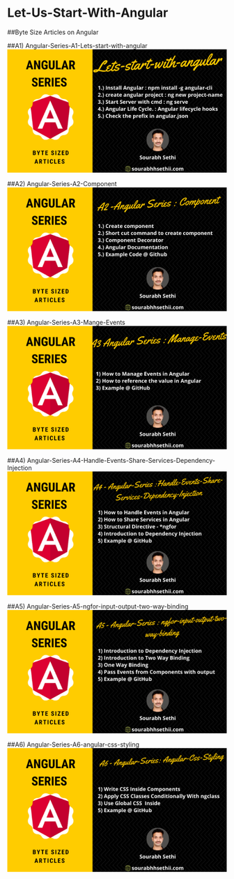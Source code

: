 # Let-Us-Start-With-Angular

##Byte Size Articles on Angular

##A1) Angular-Series-A1-Lets-start-with-angular
![Alt text](https://github.com/Sourabhhsethii/Let-Us-Start-With-Angular/blob/master/A1.png?raw=true "Title")



##A2) Angular-Series-A2-Component
![Alt text](https://github.com/Sourabhhsethii/Let-Us-Start-With-Angular/blob/master/A2.png?raw=true "Title")



##A3) Angular-Series-A3-Mange-Events
![Alt text](https://github.com/Sourabhhsethii/Let-Us-Start-With-Angular/blob/master/A3.png?raw=true "Title")



##A4) Angular-Series-A4-Handle-Events-Share-Services-Dependency-Injection
![Alt text](https://github.com/Sourabhhsethii/Let-Us-Start-With-Angular/blob/master/A4.png?raw=true "Title")



##A5) Angular-Series-A5-ngfor-input-output-two-way-binding
![Alt text](https://github.com/Sourabhhsethii/Let-Us-Start-With-Angular/blob/master/A5.png?raw=true "Title")


##A6) Angular-Series-A6-angular-css-styling
![Alt text](https://github.com/Sourabhhsethii/Let-Us-Start-With-Angular/blob/master/A6.png?raw=true "Title")

